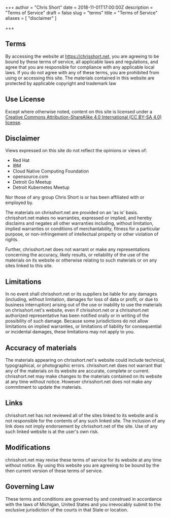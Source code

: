 +++
author = "Chris Short"
date = 2018-11-01T17:00:00Z
description = "Terms of Service"
draft = false
slug = "terms"
title = "Terms of Service"
aliases = [
    "disclaimer"
]

+++

## Terms

By accessing the website at <https://chrisshort.net,> you are agreeing to be bound by these terms of service, all applicable laws and regulations, and agree that you are responsible for compliance with any applicable local laws. If you do not agree with any of these terms, you are prohibited from using or accessing this site. The materials contained in this website are protected by applicable copyright and trademark law

## Use License

Except where otherwise noted, content on this site is licensed under a [Creative Commons Attribution-ShareAlike 4.0 International (CC BY-SA 4.0) license](/copyright/).

## Disclaimer

Views expressed on this site do not reflect the opinions or views of:

* Red Hat
* IBM
* Cloud Native Computing Foundation
* opensource.com
* Detroit Go Meetup
* Detroit Kubernetes Meetup

Nor those of any group Chris Short is or has been affiliated with or employed by.

The materials on chrisshort.net are provided on an 'as is' basis. chrisshort.net makes no warranties, expressed or implied, and hereby disclaims and negates all other warranties including, without limitation, implied warranties or conditions of merchantability, fitness for a particular purpose, or non-infringement of intellectual property or other violation of rights.

Further, chrisshort.net does not warrant or make any representations concerning the accuracy, likely results, or reliability of the use of the materials on its website or otherwise relating to such materials or on any sites linked to this site.

## Limitations

In no event shall chrisshort.net or its suppliers be liable for any damages (including, without limitation, damages for loss of data or profit, or due to business interruption) arising out of the use or inability to use the materials on chrisshort.net's website, even if chrisshort.net or a chrisshort.net authorized representative has been notified orally or in writing of the possibility of such damage. Because some jurisdictions do not allow limitations on implied warranties, or limitations of liability for consequential or incidental damages, these limitations may not apply to you.

## Accuracy of materials

The materials appearing on chrisshort.net's website could include technical, typographical, or photographic errors. chrisshort.net does not warrant that any of the materials on its website are accurate, complete or current. chrisshort.net may make changes to the materials contained on its website at any time without notice. However chrisshort.net does not make any commitment to update the materials.

## Links

chrisshort.net has not reviewed all of the sites linked to its website and is not responsible for the contents of any such linked site. The inclusion of any link does not imply endorsement by chrisshort.net of the site. Use of any such linked website is at the user's own risk.

## Modifications

chrisshort.net may revise these terms of service for its website at any time without notice. By using this website you are agreeing to be bound by the then current version of these terms of service.

## Governing Law

These terms and conditions are governed by and construed in accordance with the laws of Michigan, United States and you irrevocably submit to the exclusive jurisdiction of the courts in that State or location.
